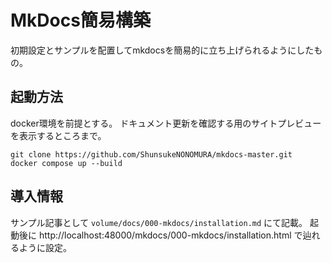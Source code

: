 # MkDocs簡易構築
初期設定とサンプルを配置してmkdocsを簡易的に立ち上げられるようにしたもの。

## 起動方法
docker環境を前提とする。
ドキュメント更新を確認する用のサイトプレビューを表示するところまで。
```
git clone https://github.com/ShunsukeNONOMURA/mkdocs-master.git
docker compose up --build
```

## 導入情報
サンプル記事として `volume/docs/000-mkdocs/installation.md` にて記載。
起動後に http://localhost:48000/mkdocs/000-mkdocs/installation.html で辿れるように設定。
